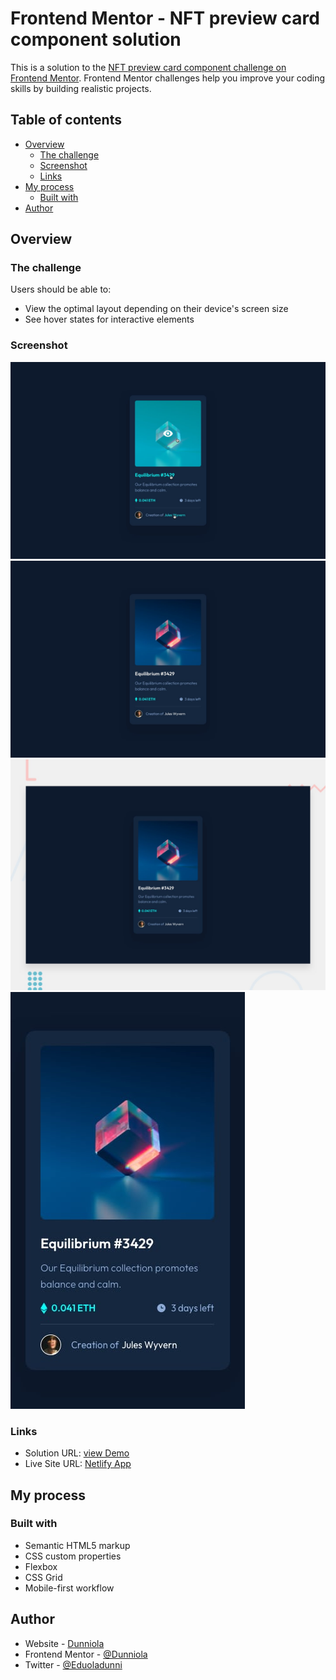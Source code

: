 # Frontend Mentor - NFT preview card component solution

This is a solution to the [NFT preview card component challenge on Frontend Mentor](https://www.frontendmentor.io/challenges/nft-preview-card-component-SbdUL_w0U). Frontend Mentor challenges help you improve your coding skills by building realistic projects. 

## Table of contents

- [Overview](#overview)
  - [The challenge](#the-challenge)
  - [Screenshot](#screenshot)
  - [Links](#links)
- [My process](#my-process)
  - [Built with](#built-with)
- [Author](#author)

## Overview

### The challenge

Users should be able to:

- View the optimal layout depending on their device's screen size
- See hover states for interactive elements

### Screenshot

![active states](./design/active-states.jpg)
![desktop design](./design/desktop-design.jpg)
![desktop preview](./design/desktop-preview.jpg)
![mobile design](./design/mobile-design.jpg)

### Links

- Solution URL: [view Demo](https://github.com/Dunniola/NTF-preview-card.git)
- Live Site URL: [Netlify App](http://ntf-preview-card-main.netlify.app)

## My process

### Built with

- Semantic HTML5 markup
- CSS custom properties
- Flexbox
- CSS Grid
- Mobile-first workflow

## Author

- Website - [Dunniola](http://ntf-preview-card-main.netlify.app)
- Frontend Mentor - [@Dunniola](https://www.frontendmentor.io/profile/Dunniola)
- Twitter - [@Eduoladunni](https://www.twitter.com/Eduoladunni)

